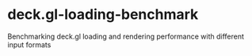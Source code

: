 # deck.gl-loading-benchmark
Benchmarking deck.gl loading and rendering performance with different input formats
